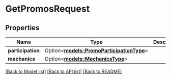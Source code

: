 # GetPromosRequest

## Properties

Name | Type | Description | Notes
------------ | ------------- | ------------- | -------------
**participation** | Option<[**models::PromoParticipationType**](PromoParticipationType.md)> |  | [optional]
**mechanics** | Option<[**models::MechanicsType**](MechanicsType.md)> |  | [optional]

[[Back to Model list]](../README.md#documentation-for-models) [[Back to API list]](../README.md#documentation-for-api-endpoints) [[Back to README]](../README.md)


